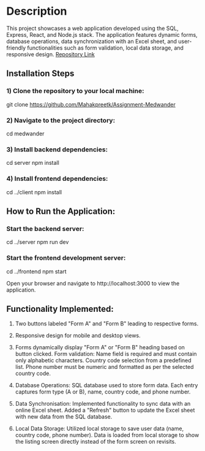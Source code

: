 # Description
This project showcases a web application developed using the SQL, Express, React, and Node.js stack. The application features dynamic forms, database operations, data synchronization with an Excel sheet, and user-friendly functionalities such as form validation, local data storage, and responsive design.
[Repository Link](https://github.com/Mahakpreetk/Assignment-Medwander)

 ## Installation Steps
### 1) Clone the repository to your local machine:
git clone https://github.com/Mahakpreetk/Assignment-Medwander

### 2) Navigate to the project directory:
cd medwander

### 3) Install backend dependencies:
cd server
npm install

### 4) Install frontend dependencies:
cd ../client
npm install

## How to Run the Application:

### Start the backend server:
cd ../server
npm run dev

### Start the frontend development server:
cd ../frontend
npm start

Open your browser and navigate to http://localhost:3000 to view the application.

## Functionality Implemented:

1) Two buttons labeled "Form A" and "Form B" leading to respective forms.
2) Responsive design for mobile and desktop views.
3) Forms dynamically display "Form A" or "Form B" heading based on button clicked.
     Form validation:
       Name field is required and must contain only alphabetic characters.
       Country code selection from a predefined list.
       Phone number must be numeric and formatted as per the selected country code.
   
4) Database Operations:
   SQL database used to store form data.
   Each entry captures form type (A or B), name, country code, and phone number.
   
5) Data Synchronisation:
   Implemented functionality to sync data with an online Excel sheet.
    Added a "Refresh" button to update the Excel sheet with new data from the SQL database.
   
6) Local Data Storage:
   Utilized local storage to save user data (name, country code, phone number).
   Data is loaded from local storage to show the listing screen directly instead of the form screen on revisits.


